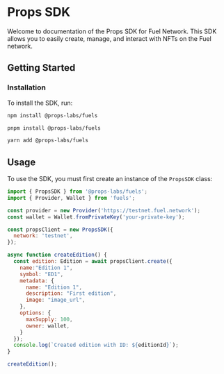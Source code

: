 # Props SDK

Welcome to documentation of the Props SDK for Fuel Network. This SDK allows you to easily create, manage, and interact with NFTs on the Fuel network.

## Getting Started

### Installation

To install the SDK, run:

```bash
npm install @props-labs/fuels
```

```bash
pnpm install @props-labs/fuels
```

```bash
yarn add @props-labs/fuels
```

## Usage

To use the SDK, you must first create an instance of the `PropsSDK` class:

```javascript
import { PropsSDK } from '@props-labs/fuels';
import { Provider, Wallet } from 'fuels';

const provider = new Provider('https://testnet.fuel.network');
const wallet = Wallet.fromPrivateKey('your-private-key');

const propsClient = new PropsSDK({
  network: 'testnet',
});

async function createEdition() {
  const edition: Edition = await propsClient.create({
    name:"Edition 1",
    symbol: "ED1",
    metadata: {
      name: "Edition 1",
      description: "First edition",
      image: "image_url",
    },
    options: {
      maxSupply: 100,
      owner: wallet,
    }
  });
  console.log(`Created edition with ID: ${editionId}`);
}

createEdition();
```